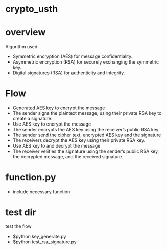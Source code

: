 # crypto_usth

# overview
Algorithm used:
- Symmetric encryption (AES) for message confidentiality.
- Asymmetric encryption (RSA) for securely exchanging the symmetric key.
- Digital signatures (RSA) for authenticity and integrity.

# Flow  
- Generated AES key to encrypt the message
- The sender signs the plaintext message, using their private RSA key to create a signature.
- Use AES key to encrypt the message
- The sender encrypts the AES key using the receiver’s public RSA key.
- The sender send the cipher text, encrypted AES key and the signature
- The receivers decrypt the AES key using their private RSA key.
- Use AES key to and decrypt the message
- The receiver verifies the signature using the sender’s public RSA key, the decrypted message, and the received signature.
  
# function.py
- include necessary function

# test dir
test the flow
- $python key_generate.py
- $python test_rsa_signature.py
